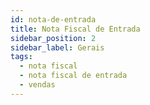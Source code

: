 ```yaml
---
id: nota-de-entrada
title: Nota Fiscal de Entrada
sidebar_position: 2
sidebar_label: Gerais
tags:
  - nota fiscal
  - nota fiscal de entrada
  - vendas
---
```

